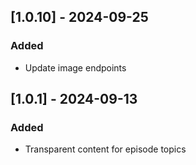 ## [1.0.10] - 2024-09-25

### Added

- Update image endpoints

## [1.0.1] - 2024-09-13

### Added

- Transparent content for episode topics
